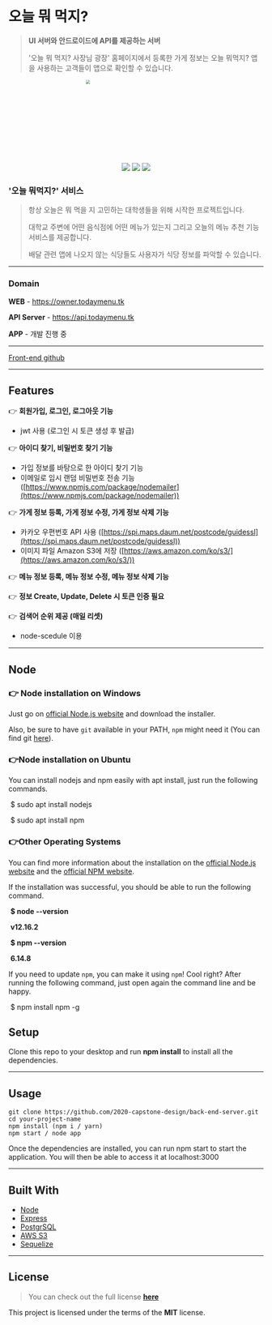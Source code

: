 # 오늘 뭐 먹지?

> **UI 서버와 안드로이드에 API를 제공하는 서버**
>
> '오늘 뭐 먹지? 사장님 광장' 홈페이지에서 등록한 가게 정보는 오늘 뭐먹지? 앱을 사용하는 고객들이 앱으로 확인할 수 있습니다.


<p align="center"><img src="https://user-images.githubusercontent.com/49308628/94784978-ee0d5500-0409-11eb-9412-24acbe12cf33.png" width="400px" height="300px" style="zoom:50%;" text-align="center" /></p>

<p align="center"><img src="https://img.shields.io/badge/npm-6.14.8-red"/> <img src="https://img.shields.io/badge/node-12.16.2-yellowgreen"/> <img src="https://img.shields.io/badge/license-MIT-green"/> </p>

### '오늘 뭐먹지?' 서비스
> 항상 오늘은 뭐 먹을 지 고민하는 대학생들을 위해 시작한 프로젝트입니다.
>
> 대학교 주변에 어떤 음식점에 어떤 메뉴가 있는지 그리고 오늘의 메뉴 추천 기능 서비스를 제공합니다.
>
> 배달 관련 앱에 나오지 않는 식당들도 사용자가 식당 정보를 파악할 수 있습니다.
----
### Domain

**WEB** - https://owner.todaymenu.tk

**API Server** - https://api.todaymenu.tk

**APP** - 개발 진행 중

------
[Front-end github](https://github.com/2020-capstone-design/front-end-server)

------
## Features

👉 **회원가입, 로그인, 로그아웃 기능**

- jwt 사용 (로그인 시 토큰 생성 후 발급)

👉 **아이디 찾기, 비밀번호 찾기 기능**

- 가입 정보를 바탕으로 한 아이디 찾기 기능
- 이메일로 임시 랜덤 비밀번호 전송 기능 ([https://www.npmjs.com/package/nodemailer](https://www.npmjs.com/package/nodemailer))

👉 **가게 정보 등록, 가게 정보 수정, 가게 정보 삭제 기능**

- 카카오 우편번호 API 사용 ([https://spi.maps.daum.net/postcode/guidessl](https://spi.maps.daum.net/postcode/guidessl))
- 이미지 파일 Amazon S3에 저장 ([https://aws.amazon.com/ko/s3/](https://aws.amazon.com/ko/s3/))

👉 **메뉴 정보 등록, 메뉴 정보 수정, 메뉴 정보 삭제 기능**

👉 **정보 Create, Update, Delete 시 토큰 인증 필요**

👉 **검색어 순위 제공 (매일 리셋)**

- node-scedule 이용
------

## Node

### 👉 Node installation on Windows

Just go on [official Node.js website](https://nodejs.org/) and download the installer.

Also, be sure to have `git` available in your PATH, `npm` might need it (You can find git [here](https://git-scm.com/)).

### 👉Node installation on Ubuntu

You can install nodejs and npm easily with apt install, just run the following commands.

​	$ sudo apt install nodejs

​	$ sudo apt install npm

### 👉Other Operating Systems

You can find more information about the installation on the [official Node.js website](https://nodejs.org/) and the [official NPM website](https://npmjs.org/).

If the installation was successful, you should be able to run the following command.

​	**$ node --version**

​	**v12.16.2**

​	**$ npm --version**

​	**6.14.8**

If you need to update `npm`, you can make it using `npm`! Cool right? After running the following command, just open again the command line and be happy.

​	$ npm install npm -g

## Setup

Clone this repo to your desktop and run  **npm install**  to install all the dependencies.

------

## Usage

``` 
git clone https://github.com/2020-capstone-design/back-end-server.git
cd your-project-name
npm install (npm i / yarn)
npm start / node app
```

Once the dependencies are installed, you can run npm start to start the application. You will then be able to access it at localhost:3000

------
## Built With

- [Node](https://nodejs.org/ko/)
- [Express](https://expressjs.com/)
- [PostgrSQL](https://www.postgresql.org/)
- [AWS S3](https://aws.amazon.com/ko/s3/)
- [Sequelize](https://sequelize.org/)
------

## License

> You can check out the full license **[here](https://github.com/2020-capstone-design/backend-server/blob/master/LICENSE)**

This project is licensed under the terms of the **MIT** license.
